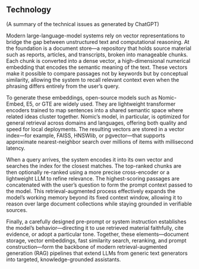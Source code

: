 ## Technology

(A summary of the technical issues as generated by ChatGPT)

Modern large-language-model systems rely on vector representations to bridge the gap between unstructured text and computational reasoning. At the foundation is a document store—a repository that holds source material such as reports, articles, and transcripts, broken into manageable chunks. Each chunk is converted into a dense vector, a high-dimensional numerical embedding that encodes the semantic meaning of the text. These vectors make it possible to compare passages not by keywords but by conceptual similarity, allowing the system to recall relevant context even when the phrasing differs entirely from the user’s query.

To generate these embeddings, open-source models such as Nomic-Embed, E5, or GTE are widely used. They are lightweight transformer encoders trained to map sentences into a shared semantic space where related ideas cluster together. Nomic’s model, in particular, is optimized for general retrieval across domains and languages, offering both quality and speed for local deployments. The resulting vectors are stored in a vector index—for example, FAISS, HNSWlib, or pgvector—that supports approximate nearest-neighbor search over millions of items with millisecond latency.

When a query arrives, the system encodes it into its own vector and searches the index for the closest matches. The top-ranked chunks are then optionally re-ranked using a more precise cross-encoder or a lightweight LLM to refine relevance. The highest-scoring passages are concatenated with the user’s question to form the prompt context passed to the model. This retrieval-augmented process effectively expands the model’s working memory beyond its fixed context window, allowing it to reason over large document collections while staying grounded in verifiable sources.

Finally, a carefully designed pre-prompt or system instruction establishes the model’s behavior—directing it to use retrieved material faithfully, cite evidence, or adopt a particular tone. Together, these elements—document storage, vector embeddings, fast similarity search, reranking, and prompt construction—form the backbone of modern retrieval-augmented generation (RAG) pipelines that extend LLMs from generic text generators into targeted, knowledge-grounded assistants.